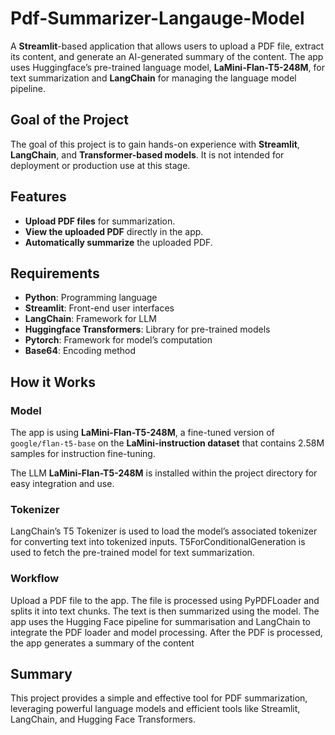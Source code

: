 # Pdf-Summarizer-Langauge-Model

A **Streamlit**-based application that allows users to upload a PDF file, extract its content, and generate an AI-generated summary of the content. The app uses Huggingface’s pre-trained language model, **LaMini-Flan-T5-248M**, for text summarization and **LangChain** for managing the language model pipeline.

## Goal of the Project

The goal of this project is to gain hands-on experience with **Streamlit**, **LangChain**, and **Transformer-based models**. It is not intended for deployment or production use at this stage.

## Features

- **Upload PDF files** for summarization.
- **View the uploaded PDF** directly in the app.
- **Automatically summarize** the uploaded PDF.

## Requirements

- **Python**: Programming language
- **Streamlit**: Front-end user interfaces
- **LangChain**: Framework for LLM
- **Huggingface Transformers**: Library for pre-trained models
- **Pytorch**: Framework for model’s computation
- **Base64**: Encoding method

## How it Works

### Model
The app is using **LaMini-Flan-T5-248M**, a fine-tuned version of `google/flan-t5-base` on the **LaMini-instruction dataset** that contains 2.58M samples for instruction fine-tuning.

The LLM **LaMini-Flan-T5-248M** is installed within the project directory for easy integration and use.

### Tokenizer
LangChain’s T5 Tokenizer is used to load the model’s associated tokenizer for converting text into tokenized inputs. T5ForConditionalGeneration is used to fetch the pre-trained model for text summarization.

### Workflow
Upload a PDF file to the app. The file is processed using PyPDFLoader and splits it into text chunks. The text  is then summarized using the model.
The app uses the Hugging Face pipeline for summarisation and LangChain to integrate the PDF loader and model processing. After the PDF is processed, the app generates a summary of the content


## Summary

This project provides a simple and effective tool for PDF summarization, leveraging powerful language models and efficient tools like Streamlit, LangChain, and Hugging Face Transformers.
